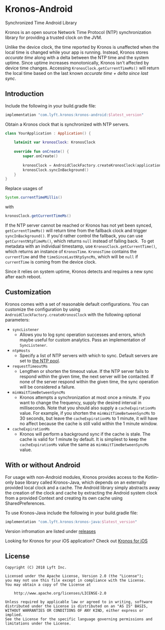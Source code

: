 # Kronos-Android
Synchronized Time Android Library

Kronos is an open source Network Time Protocol (NTP) synchronization library for providing a trusted clock on the JVM.

Unlike the device clock, the time reported by Kronos is unaffected when the local time is changed while your app is running. Instead, Kronos stores _accurate time_ along with a delta between the NTP time and the system uptime. Since uptime increases monotonically, Kronos isn't affected by device time changes.
Accessing `KronosClock.getCurrentTimeMs()` will return the local time based on the last known _accurate time + delta since last sync_.

Introduction
------------

Include the following in your build.gradle file:
```groovy
implementation "com.lyft.kronos:kronos-android:$latest_version"
```

Obtain a Kronos clock that is synchronized with NTP servers.

```kotlin
class YourApplication : Application() {
    
    lateinit var kronosClock: KronosClock
    
    override fun onCreate() {
        super.onCreate()
        
        kronosClock = AndroidClockFactory.createKronosClock(applicationContext)
        kronosClock.syncInBackground()
    }
}
```

Replace usages of 


```java
System.currentTimeMillis()
```

with


```java
kronosClock.getCurrentTimeMs()
```

If the NTP server cannot be reached or Kronos has not yet been synced, `getCurrentTimeMs()` will return time from the fallback clock and trigger `syncInBackground()`. If you'd rather control the fallback, you can use `getCurrentNtpTimeMs()`, which returns `null` instead of falling back. 
To get metadata with an individual timestamp, use `KronosClock.getCurrentTime()`, which returns an instance of `KronosTime`. `KronosTime` contains the `currentTime` and the `timeSinceLastNtpSyncMs`, which will be `null` if `currentTime` is coming from the device clock.

Since it relies on system uptime, Kronos detects and requires a new sync after each reboot. 

Customization
-------------

Kronos comes with a set of reasonable default configurations. You can customize the configuration by using `AndroidClockFactory.createKronosClock` with the following optional parameters:

* `syncListener` 
    * Allows you to log sync operation successes and errors, which maybe useful for custom analytics. Pass an implementation of `SyncListener`.
* `ntpHosts`
    * Specify a list of NTP servers with which to sync. Default servers are set to [the NTP pool](https://www.ntppool.org/en/use.html).
* `requestTimeoutMs`
    * Lengthen or shorten the timeout value. If the NTP server fails to respond within the given time, the next server will be contacted. If none of the server respond within the given time, the sync operation will be considered a failure.
* `minWaitTimeBetweenSyncMs`
    * Kronos attempts a synchronization at most once a minute. If you want to change the frequency, supply the desired interval in milliseconds. Note that you should also supply a `cacheExpirationMs` value. For example, if you shorten the `minWaitTimeBetweenSyncMs` to 30 seconds, but leave the `cacheExpirationMs` to 1 minute, it will have no affect because the cache is still valid within the 1 minute window.
* `cacheExpirationMs`
    * Kronos will perform a background sync if the cache is stale. The cache is valid for 1 minute by default. It is simpliest to keep the `cacheExpirationMs` value the same as `minWaitTimeBetweenSyncMs` value.
                     

With or without Android
--------
For usage with non-Android modules, Kronos provides access to the Kotlin-only base library called Kronos-Java, which depends on an externally provided local clock and a cache. The Android library simply abstracts away the creation of the clock and cache by extracting the Android system clock from a provided Context and creating its own cache using SharedPreferences.

To use Kronos-Java include the following in your build.gradle file:

```groovy
implementation "com.lyft.kronos:kronos-java:$latest_version"
```


Version infromation are listed under [releases](https://github.com/lyft/Kronos-Android/releases)

Looking for Kronos for your iOS application? Check out [Kronos for iOS](https://github.com/lyft/Kronos)


License
-------

    Copyright (C) 2018 Lyft Inc.
    
    Licensed under the Apache License, Version 2.0 (the "License");
    you may not use this file except in compliance with the License.
    You may obtain a copy of the License at
    
        http://www.apache.org/licenses/LICENSE-2.0

    Unless required by applicable law or agreed to in writing, software
    distributed under the License is distributed on an "AS IS" BASIS,
    WITHOUT WARRANTIES OR CONDITIONS OF ANY KIND, either express or implied.
    See the License for the specific language governing permissions and
    limitations under the License.
    
